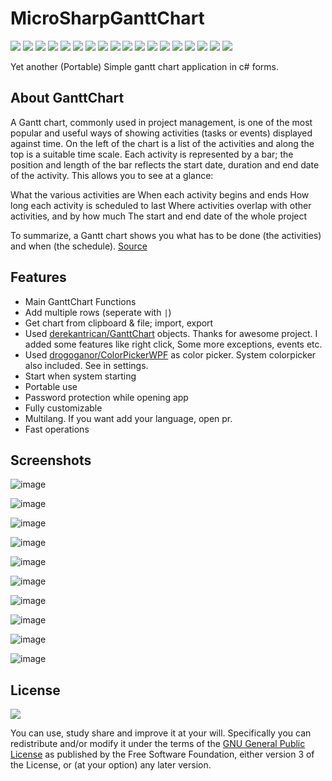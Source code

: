 # MicroSharpGanttChart

[![](https://img.shields.io/github/license/HuzunluArtemis/MicroSharpGanttChart?style=flat)](#)
[![](https://img.shields.io/github/issues-raw/huzunluartemis/MicroSharpGanttChart?style=flat)](#)
[![](https://img.shields.io/github/issues-closed-raw/huzunluartemis/MicroSharpGanttChart?style=flat)](#)
[![](https://img.shields.io/github/issues-pr-raw/huzunluartemis/MicroSharpGanttChart?style=flat)](#)
[![](https://img.shields.io/github/issues-pr-closed-raw/huzunluartemis/MicroSharpGanttChart?style=flat)](#)
[![](https://img.shields.io/github/languages/count/huzunluartemis/MicroSharpGanttChart?style=flat)](#)
[![](https://img.shields.io/github/languages/top/huzunluartemis/MicroSharpGanttChart?style=flat)](#)
[![](https://img.shields.io/github/last-commit/huzunluartemis/MicroSharpGanttChart?style=flat)](#)
[![](https://img.shields.io/github/repo-size/huzunluartemis/MicroSharpGanttChart?style=flat)](#)
[![](https://img.shields.io/github/forks/huzunluartemis/MicroSharpGanttChart?style=flat&logo=github)](#)
[![](https://img.shields.io/github/stars/huzunluartemis/MicroSharpGanttChart?style=flat&logo=github)](#)
[![](https://img.shields.io/github/contributors-anon/HuzunluArtemis/MicroSharpGanttChart?style=flat)](#)
[![](https://img.shields.io/github/watchers/huzunluartemis/MicroSharpGanttChart?style=flat)](#)
[![](https://visitor-badge.laobi.icu/badge?page_id=huzunluartemis.MicroSharpGanttChart)](#)
[![](https://img.shields.io/github/followers/huzunluartemis?logo=github&label=github&style=flat)](#)
[![](https://img.shields.io/twitter/follow/huzunluartemis?&label=twitter&color=blue&style=flat&logo=twitter)](https://twitter.com/HuzunluArtemis)
[![](https://img.shields.io/badge/telegram-up-blue?style=for-the-badge&logo=telegram&logoColor=blue&style=flat)](https://t.me/HuzunluArtemis)
[![](https://img.shields.io/badge/website-up-blue?style=flat&logo=devdotto&style=flat)](https://huzunluartemis.github.io/)

Yet another (Portable) Simple gantt chart application in c# forms.

## About GanttChart

A Gantt chart, commonly used in project management, is one of the most popular and useful ways of showing activities (tasks or events) displayed against time. On the left of the chart is a list of the activities and along the top is a suitable time scale. Each activity is represented by a bar; the position and length of the bar reflects the start date, duration and end date of the activity. This allows you to see at a glance:

What the various activities are
When each activity begins and ends
How long each activity is scheduled to last
Where activities overlap with other activities, and by how much
The start and end date of the whole project

To summarize, a Gantt chart shows you what has to be done (the activities) and when (the schedule). [Source](https://www.gantt.com/)

## Features

- Main GanttChart Functions
- Add multiple rows (seperate with `|`)
- Get chart from clipboard & file; import, export
- Used [derekantrican/GanttChart](https://github.com/derekantrican/GanttChart) objects. Thanks for awesome project. I added some features like right click, Some more exceptions, events etc.
- Used [drogoganor/ColorPickerWPF](https://github.com/drogoganor/ColorPickerWPF) as color picker. System colorpicker also included. See in settings.
- Start when system starting
- Portable use
- Password protection while opening app
- Fully customizable
- Multilang. If you want add your language, open pr.
- Fast operations

## Screenshots
![image](https://user-images.githubusercontent.com/84624971/176225871-c7bf079f-c6cd-474b-9c1f-4006bb02dc19.png)

![image](https://user-images.githubusercontent.com/84624971/176225959-c399a19f-cb84-4f74-b0e4-7f36e18195de.png)

![image](https://user-images.githubusercontent.com/84624971/176226001-9a68c5cf-f4b1-4fe0-95db-e831a53a3348.png)

![image](https://user-images.githubusercontent.com/84624971/176226107-267d8c84-94c6-4335-ac30-c0f4a2fb9073.png)

![image](https://user-images.githubusercontent.com/84624971/176226154-7a660028-8c1b-4bab-b71f-44df66969a11.png)

![image](https://user-images.githubusercontent.com/84624971/176226326-6f06485c-4016-4b02-b51d-9e70c7e088c1.png)

![image](https://user-images.githubusercontent.com/84624971/176226413-56d38192-a7e2-41b6-829a-8f00c44d2dd1.png)

![image](https://user-images.githubusercontent.com/84624971/176226529-8dd320a0-801c-48b4-87f7-e3881da3321b.png)

![image](https://user-images.githubusercontent.com/84624971/176226694-bc454dc0-5fd3-44ce-8551-08d18ce6efc6.png)

![image](https://user-images.githubusercontent.com/84624971/176226752-7f916681-b083-466c-a220-6c842cfcf21e.png)

## License

![](https://www.gnu.org/graphics/gplv3-127x51.png#left)

You can use, study share and improve it at your will. Specifically you can redistribute and/or modify it under the terms of the [GNU General Public License](https://www.gnu.org/licenses/gpl-3.0.html) as published by the Free Software Foundation, either version 3 of the License, or (at your option) any later version. 
